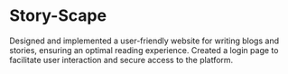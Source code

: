 # Story-Scape
Designed and implemented a user-friendly website for writing blogs and stories, ensuring an optimal reading experience.  Created a login page to facilitate user interaction and secure access to the platform.
